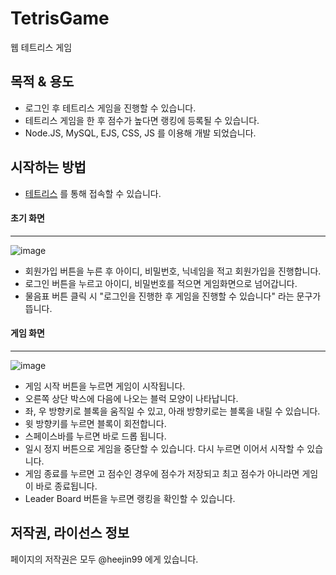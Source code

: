 # TetrisGame
웹 테트리스 게임 

## 목적 & 용도

- 로그인 후 테트리스 게임을 진행할 수 있습니다.
- 테트리스 게임을 한 후 점수가 높다면 랭킹에 등록될 수 있습니다.
- Node.JS, MySQL, EJS, CSS, JS 를 이용해 개발 되었습니다.

## 시작하는 방법

- [테트리스](https://tetris-mobile.herokuapp.com/api) 를 통해 접속할 수 있습니다.

#### 초기 화면
***
![image](https://user-images.githubusercontent.com/60311404/138292343-6397c16d-4702-418a-ac0b-af4a131178c6.png)
- 회원가입 버튼을 누른 후 아이디, 비밀번호, 닉네임을 적고 회원가입을 진행합니다.
- 로그인 버튼을 누르고 아이디, 비밀번호를 적으면 게임화면으로 넘어갑니다.
- 물음표 버튼 클릭 시 "로그인을 진행한 후 게임을 진행할 수 있습니다" 라는 문구가 뜹니다.

#### 게임 화면
***
![image](https://user-images.githubusercontent.com/60311404/138292847-631a8d1d-bde9-4a4f-9789-b4000326aa42.png)
- 게임 시작 버튼을 누르면 게임이 시작됩니다.
- 오른쪽 상단 박스에 다음에 나오는 블럭 모양이 나타납니다.
- 좌, 우 방향키로 블록을 움직일 수 있고, 아래 방향키로는 블록을 내릴 수 있습니다. 
- 윗 방향키를 누르면 블록이 회전합니다.
- 스페이스바를 누르면 바로 드롭 됩니다.
- 일시 정지 버튼으로 게임을 중단할 수 있습니다. 다시 누르면 이어서 시작할 수 있습니다.
- 게임 종료를 누르면 고 점수인 경우에 점수가 저장되고 최고 점수가 아니라면 게임이 바로 종료됩니다.
- Leader Board 버튼을 누르면 랭킹을 확인할 수 있습니다.


## 저작권, 라이선스 정보

페이지의 저작권은 모두 @heejin99 에게 있습니다.
